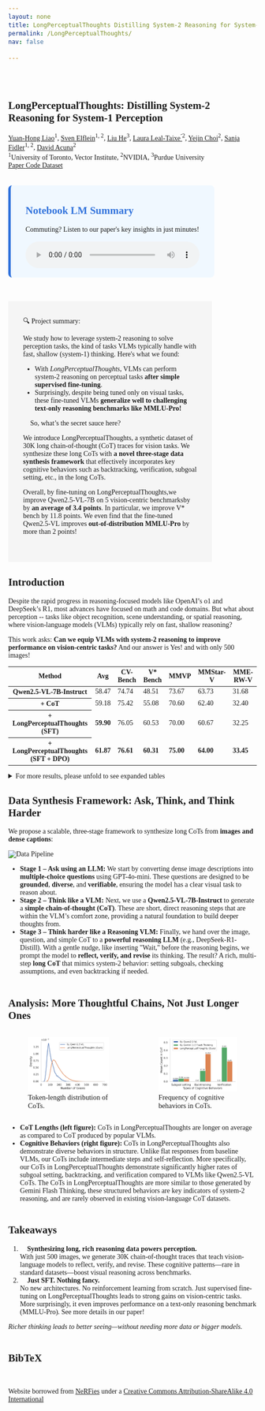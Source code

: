 ```yaml
---
layout: none
title: LongPerceptualThoughts Distilling System-2 Reasoning for System-1 Perception
permalink: /LongPerceptualThoughts/
nav: false

---
```


<head>
  <meta charset="utf-8">
  <title>LongPerceptualThoughts: Distilling System-2 Reasoning for System-1 Perception</title>
  <meta name="description"
    content="LongPerceptualThoughts: Distilling System-2 Reasoning for System-1 Perception">
  <meta name="keywords" content="vision-language models, visual reasoning, system-2 reasoning">
  <meta name="viewport" content="width=device-width, initial-scale=1">

   <!-- Open Graph Metadata -->
  <meta property="og:title" content="LongPerceptualThoughts: Distilling System-2 Reasoning for System-1 Perception">
  <meta property="og:type" content="website">
  <meta property="og:site_name"
    content="LongPerceptualThoughts: Distilling System-2 Reasoning for System-1 Perception">
  <meta property="og:image"
    content="" />
  <meta property="og:image:type" content="image/png" />
  <meta property="og:image:width" content="1082" />
  <meta property="og:image:height" content="639" />
  <meta property="og:url" content="" />
  <meta property="og:description" content="LongPerceptualThoughts: Distilling System-2 Reasoning for System-1 Perception" />
  <meta name="twitter:title" content="LongPerceptualThoughts: Distilling System-2 Reasoning for System-1 Perception" />
  <meta name="twitter:description" content="We study how to leverage system-2 reasoning to solve perception tasks and introduce LongPerceptualThoughts, a new synthetic dataset of 30k long chain-of-thought traces for vision tasks." />
  <meta name="twitter:image"
    content="/assets/img/long_perceptual_thoughts/data_pipeline.gif" />

  <!-- Fonts -->
  <link rel="preconnect" href="https://fonts.googleapis.com">
  <link rel="preconnect" href="https://fonts.gstatic.com" crossorigin>
  <link href="https://fonts.googleapis.com/css2?family=Crimson+Pro:ital,wght@0,200..900;1,200..900&display=swap" rel="stylesheet">
  <link href="https://fonts.googleapis.com/css?family=Google+Sans|Noto+Sans|Castoro" rel="stylesheet">

  <!-- CSS -->
  <link rel="stylesheet" href="/assets/external_pages/label_transfer/static/css/bulma.min.css">
  <link rel="stylesheet" href="/assets/external_pages/label_transfer/static/css/bulma-carousel.min.css">
  <link rel="stylesheet" href="/assets/external_pages/label_transfer/static/css/bulma-slider.min.css">
  <link rel="stylesheet" href="/assets/external_pages/label_transfer/static/css/fontawesome.all.min.css">
  <link rel="stylesheet" href="https://cdn.jsdelivr.net/gh/jpswalsh/academicons@1/css/academicons.min.css">
  <link rel="stylesheet" href="/assets/external_pages/label_transfer/static/css/index.css">
  <link rel="icon" href="/assets/img/logo.jpg">

  <!-- JavaScript -->
  <script src="https://ajax.googleapis.com/ajax/libs/jquery/3.5.1/jquery.min.js"></script>
  <script defer src="/assets/external_pages/label_transfer/static/js/fontawesome.all.min.js"></script>
  <script src="/assets/external_pages/label_transfer/static/js/bulma-carousel.min.js"></script>
  <script src="/assets/external_pages/label_transfer/static/js/bulma-slider.min.js"></script>
  <script src="/assets/external_pages/label_transfer/static/js/index.js"></script>
  <script src="https://polyfill.io/v3/polyfill.min.js?features=es6"></script>
  <script id="MathJax-script" async src="https://cdn.jsdelivr.net/npm/mathjax@3/es5/tex-mml-chtml.js"></script>

  <!-- Custom Font Override -->
  <style>
    body, .title, .author-block {
      font-family: 'Crimson Pro', serif !important;
    }
    /* Podcast Section Styling */
    .podcast-section {
      background-color: #f0f8ff;
      border-radius: 8px;
      border-left: 5px solid #3273dc;
    }
    
    .podcast-title {
      color: #3273dc;
    }
    
    .podcast-player {
      margin-top: 1rem;
      width: 100%;
      max-width: 800px;
    }
    
  </style>
</head>


<section class="hero" >
  <div class="hero-body" style="padding-top: 2rem; padding-bottom: 2rem;">
    <div class="container is-max-desktop">
      <div class="columns is-centered">
        <div class="column has-text-centered">
          <h1 class="title is-1 publication-title">LongPerceptualThoughts: Distilling System-2 Reasoning for System-1 Perception</h1>
          <div class="is-size-5 publication-authors">
            <span class="author-block">
              <a href="https://andrewliao11.github.io">Yuan-Hong Liao</a><sup>1</sup>,</span>
            <span class="author-block">
              <a href="https://selflein.github.io">Sven Elflein</a><sup>1, 2</sup>,</span>
            <span class="author-block">
              <a href="https://arking1995.github.io">Liu He</a><sup>3</sup>,</span>
            <span class="author-block">
              <a href="https://dvl.in.tum.de/team/lealtaixe/">Laura Leal-Taixe ́</a><sup>2</sup>,</span>
            <span class="author-block">
              <a href="https://yejinc.github.io">Yejin Choi</a><sup>2</sup>,</span>
            <span class="author-block">
              <a href="https://www.cs.utoronto.ca/~fidler/">Sanja Fidler</a><sup>1, 2</sup>,</span>
            <span class="author-block">
              <a href="http://www.cs.toronto.edu/~davidj/">David Acuna</a><sup>2</sup></span>
          </div>
          <div class="is-size-5 publication-authors">
            <span class="author-block"><sup>1</sup>University of Toronto, Vector Institute, </span>
            <span class="author-block"><sup>2</sup>NVIDIA,</span>
            <span class="author-block"><sup>3</sup>Purdue University</span>
          </div>
          <div class="column has-text-centered">
            <div class="publication-links">
              <!-- PDF Link. -->
              <span class="link-block"> 
                <a href="LINK" class="external-link button is-normal is-rounded is-dark">
                  <span class="icon">
                    <i class="fas fa-file-pdf"></i>
                  </span>
                  <span>Paper</span>
                </a>
              </span>
              <!-- Code Link. -->
              <span class="link-block"> 
                <a href="https://github.com/andrewliao11/LongPerceptualThoughts" class="external-link button is-normal is-rounded is-dark">
                  <span class="icon">
                    <i class="fab fa-github"></i>
                  </span>
                  <span>Code</span>
                </a>
              </span>
              <!-- Dataset Link. -->
              <span class="link-block"> 
                <a href="https://huggingface.co/datasets/andrewliao11/LongPerceptualThought" class="external-link button is-normal is-rounded is-dark">
                  <span class="icon">
                    <i class="fas fa-database"></i>
                  </span>
                  <span>Dataset</span>
                </a>
              </span>
            </div>
          </div>
        </div>
      </div>
    </div>
  </div>
</section>

<!-- Podcast Section -->
<section class="section" style="padding-top: 0rem; padding-bottom: 3rem;">
  <div class="container is-max-desktop">
    <div class="columns is-centered is-mobile">
      <div class="column is-four-fifths podcast-section" style="max-width: 70%; padding: 10px 30px 15px;">
        <h2 class="title is-4 podcast-title">
          <i class="fas fa-podcast"></i> Notebook LM Summary
        </h2>
        <div class="content">
          <p>Commuting? Listen to our paper's key insights in just minutes!</p>
          <div class="podcast-player">
            <audio controls style="width: 100%;">
              <source src="/assets/audio/long_perceptual_thoughts/from_notebook_lm.wav" type="audio/wav">
              Your browser does not support the audio element.
            </audio>
          </div>
        </div>
      </div>
    </div>
  </div>
</section>

<section class="section" id="summary">
<div class="container is-max-desktop">
    <div class="columns is-centered is-mobile">
      <div class="column is-four-fifths" style="max-width: 70%; background-color: #f5f5f5; padding: 30px 30px 39px;">
        <div class="title is-4" style="margin-bottom: 0.5em">🔍 Project summary:</div>
        <div class="content has-text-justified">
          <p>
            We study how to leverage system-2 reasoning to solve perception tasks, the kind of tasks VLMs typically handle with fast, shallow (system-1) thinking. Here's what we found:
          </p>
          <ul>
            <li>
              With <i>LongPerceptualThoughts</i>, VLMs can perform system-2 reasoning on perceptual tasks <b>after simple supervised fine-tuning</b>.
            </li>
            <li>
              Surprisingly, despite being tuned only on visual tasks, these fine-tuned VLMs <b>generalize well to challenging text-only reasoning benchmarks like MMLU-Pro!</b>
            </li>
          </ul>
        </div>
        <div class="title is-4" style="margin-bottom: 0.5em">🎯 So, what’s the secret sauce here?</div>
        <div class="content has-text-justified">
          <p>
            We introduce LongPerceptualThoughts, a synthetic dataset of 30K long chain-of-thought (CoT) traces for vision tasks. We synthesize these long CoTs with <b>a novel three-stage data synthesis framework</b> that effectively incorporates key cognitive behaviors such as backtracking, verification, subgoal setting, etc., in the long CoTs.
          </p>
          <p>
            Overall, by fine-tuning on LongPerceptualThoughts,we improve Qwen2.5-VL-7B on 5 vision-centric benchmarksby by <b>an average of 3.4 points</b>. In particular, we improve V* bench by 11.8 points. We even find that the fine-tuned Qwen2.5-VL improves <b>out-of-distribution MMLU-Pro</b> by more than 2 points!
          </p>
        </div>
      </div>
    </div>
  </div>
</section>

<section class="section" id="introduction">
  <div class="container is-max-desktop">
    <div class="columns is-centered">
      <div class="column is-full-width">
        <h2 class="title is-3">Introduction</h2>
        <div class="content">
            <p>Despite the rapid progress in reasoning-focused models like OpenAI’s o1 and DeepSeek’s R1, most advances have focused on math and code domains. But what about perception -- tasks like object recognition, scene understanding, or spatial reasoning, where vision-language models (VLMs) typically rely on fast, shallow reasoning? 
            </p>
            <p>
            This work asks: <b>Can we equip VLMs with system-2 reasoning to improve performance on vision-centric tasks?</b> And our answer is Yes! and with only 500 images! 
            </p>
        </div>
        <div class="table-container" align="center">
            <table class="table is-striped is-hoverable">
                <thead>
                <tr>
                    <th class="has-background-grey-lighter">Method</th>
                    <th class="has-background-grey-lighter">Avg</th>
                    <th class="has-background-grey-lighter">CV-Bench</th>
                    <th class="has-background-grey-lighter">V* Bench</th>
                    <th class="has-background-grey-lighter">MMVP</th>
                    <th class="has-background-grey-lighter">MMStar-V</th>
                    <th class="has-background-grey-lighter">MME-RW-V</th>
                </tr>
                </thead>
                <tbody>
                <tr>
                    <th>Qwen2.5-VL-7B-Instruct</th>
                    <td>58.47</td>
                    <td>74.74</td>
                    <td>48.51</td>
                    <td>73.67</td>
                    <td>63.73</td>
                    <td>31.68</td>
                </tr>
                <tr>
                    <th>+ CoT</th>
                    <td>59.18</td>
                    <td>75.42</td>
                    <td>55.08</td>
                    <td>70.60</td>
                    <td>62.40</td>
                    <td>32.40</td>
                </tr>
                <tr>
                    <th class="has-background-info-light"><strong>+ LongPerceptualThoughts (SFT)</strong></th>
                    <td class="has-background-info-light"><strong>59.90</strong></td>
                    <td class="has-background-info-light">76.05</td>
                    <td class="has-background-info-light">60.53</td>
                    <td class="has-background-info-light">70.00</td>
                    <td class="has-background-info-light">60.67</td>
                    <td class="has-background-info-light">32.25</td>
                </tr>
                <tr>
                    <th class="has-background-info-light"><strong>+ LongPerceptualThoughts (SFT + DPO)</strong></th>
                    <td class="has-background-info-light"><strong>61.87</strong></td>
                    <td class="has-background-info-light"><strong>76.61</strong></td>
                    <td class="has-background-info-light"><strong>60.31</strong></td>
                    <td class="has-background-info-light"><strong>75.00</strong></td>
                    <td class="has-background-info-light"><strong>64.00</strong></td>
                    <td class="has-background-info-light"><strong>33.45</strong></td>
                </tr>
                </tbody>
            </table>
          </div>
          <div class="content">
            <div class="content has-text-centered mt-2 mb-4">
              <details class="disclosure-widget">
                <summary>For more results, please unfold to see expanded tables</summary>
                <!-- The detailed results table goes inside the details element -->
                <div id="detailed-results-container">
                  <h4 class="subtitle is-5 mt-4">Comparison with other multimodal reasoning datasets.</h4>
                    <div class="table-container" align="center">
                    <table class="table is-striped is-hoverable">
                      <thead>
                      <tr>
                          <th class="has-background-grey-lighter">Method</th>
                          <th class="has-background-grey-lighter">Avg</th>
                          <th class="has-background-grey-lighter">CV-Bench</th>
                          <th class="has-background-grey-lighter">V* Bench</th>
                          <th class="has-background-grey-lighter">MMVP</th>
                          <th class="has-background-grey-lighter">MMStar-V</th>
                          <th class="has-background-grey-lighter">MME-RW-V</th>
                      </tr>
                      </thead>
                      <tbody>
                      <tr>
                          <th>Qwen2.5-VL-7B-Instruct</th>
                          <td>58.47</td>
                          <td>74.74</td>
                          <td>48.51</td>
                          <td>73.67</td>
                          <td>63.73</td>
                          <td>31.68</td>
                      </tr>
                      <tr>
                          <th>+ CoT</th>
                          <td>59.18</td>
                          <td>75.42</td>
                          <td>55.08</td>
                          <td>70.60</td>
                          <td>62.40</td>
                          <td>32.40</td>
                      </tr>
                      <tr>
                          <th>+ VLAA-thinking <small>(Chen el al., 2025)</small></th>
                          <td>42.32</td>
                          <td>68.50</td>
                          <td>53.53</td>
                          <td>66.67</td>
                          <td>0.53</td>
                          <td>22.38</td>
                      </tr>
                      <tr>
                          <th>+ Virgo <small>(Du el al., 2025)</small></th>
                          <td>50.87</td>
                          <td>67.22</td>
                          <td>44.14</td>
                          <td>57.67</td>
                          <td>57.6</td>
                          <td>27.71</td>
                      </tr>
                      <tr>
                          <th class="has-background-info-light"><strong>+ LongPerceptualThoughts (SFT)</strong></th>
                          <td class="has-background-info-light"><strong>59.90</strong></td>
                          <td class="has-background-info-light">76.05</td>
                          <td class="has-background-info-light">60.53</td>
                          <td class="has-background-info-light">70.00</td>
                          <td class="has-background-info-light">60.67</td>
                          <td class="has-background-info-light">32.25</td>
                      </tr>
                      <tr>
                          <th class="has-background-info-light"><strong>+ LongPerceptualThoughts (SFT + DPO)</strong></th>
                          <td class="has-background-info-light"><strong>61.87</strong></td>
                          <td class="has-background-info-light"><strong>76.61</strong></td>
                          <td class="has-background-info-light"><strong>60.31</strong></td>
                          <td class="has-background-info-light"><strong>75.00</strong></td>
                          <td class="has-background-info-light"><strong>64.00</strong></td>
                          <td class="has-background-info-light"><strong>33.45</strong></td>
                      </tr>
                      </tbody>
                  </table>
                  </div>
                </div>
              </details>
            </div>
          </div>
      </div>
    </div>
  </div>
</section>  

<section class="section" id="approach">
  <div class="container is-max-desktop">
    <div class="columns is-centered">
      <div class="column is-full-width">
        <h2 class="title is-3">Data Synthesis Framework: Ask, Think, and Think Harder</h2>
        <div class="content has-text-justified has-text-centered">
          <p>
            We propose a scalable, three-stage framework to synthesize long CoTs from <b>images and dense captions</b>:
          </p>
          <div class="container">
            <div class="columns is-centered">
                <div class="column is-narrow has-text-centered">
                <img src="/assets/img/long_perceptual_thoughts/data_pipeline.gif" alt="Data Pipeline" style="width: 70%;" />
                </div>
            </div>
            </div>
          <p>
            <ul>
              <li>
                <b>Stage 1 – Ask using an LLM:</b> We start by converting dense image descriptions into <b>multiple-choice questions</b> using GPT-4o-mini. These questions are designed to be <b>grounded</b>, <b>diverse</b>, and <b>verifiable</b>, ensuring the model has a clear visual task to reason about. 
              </li>
              <li>
                <b>Stage 2 – Think like a VLM:</b> Next, we use a <b>Qwen2.5-VL-7B-Instruct</b> to generate a <b>simple chain-of-thought (CoT)</b>. These are short, direct reasoning steps that are within the VLM’s comfort zone, providing a natural foundation to build deeper thoughts from.
              </li>
              <li>
                <b>Stage 3 – Think harder like a Reasoning VLM:</b> Finally, we hand over the image, question, and simple CoT to a <b>powerful reasoning LLM</b> (e.g., DeepSeek-R1-Distill). With a gentle nudge, like inserting "Wait," before the reasoning begins, we prompt the model to <b>reflect, verify, and revise</b> its thinking. The result? A rich, multi-step <b>long CoT</b> that mimics system-2 behavior: setting subgoals, checking assumptions, and even backtracking if needed.
              </li>
            </ul>
          </p>
        </div>
      </div>
    </div>
  </div>
</section>

<section class="section" id="analysis">
  <div class="container is-max-desktop">
    <div class="columns is-centered">
      <div class="column is-full-width">
        <h2 class="title is-3">Analysis: More Thoughtful Chains, Not Just Longer Ones</h2>
        <!-- Side-by-side figures -->
        <div class="columns is-centered">
          <div class="column has-text-centered">
            <figure>
              <img src="/assets/img/long_perceptual_thoughts/seq_len_change.pdf" alt="Length of CoTs" style="max-width: 100%;">
              <figcaption style="font-size: 0.9rem;">Token-length distribution of CoTs.</figcaption>
            </figure>
          </div>
          <div class="column has-text-centered">
            <figure>
              <img src="/assets/img/long_perceptual_thoughts/cognitive_analysis.pdf" alt="Cognitive Behaviors in CoTs" style="max-width: 100%;">
              <figcaption style="font-size: 0.9rem;">Frequency of cognitive behaviors in CoTs.</figcaption>
            </figure>
          </div>
        </div>
        <!-- Bullet points describing each figure -->
        <div class="content has-text-justified">
          <ul>
            <li>
              <b>CoT Lengths (left figure):</b> CoTs in LongPerceptualThoughts are longer on average as compared to CoT produced by popular VLMs.
            </li>
            <li>
              <b>Cognitive Behaviors (right figure):</b> CoTs in LongPerceptualThoughts also demonstrate diverse behaviors in structure. Unlike flat responses from baseline VLMs, our CoTs include intermediate steps and self-reflection. More specifically, our CoTs in LongPerceptualThoughts demonstrate significantly higher rates of subgoal setting, backtracking, and verification compared to VLMs like Qwen2.5-VL CoTs. 
              The CoTs in LongPerceptualThoughts are more similar to those generated by Gemini Flash Thinking, these structured behaviors are key indicators of system-2 reasoning, and are rarely observed in existing vision-language CoT datasets.
            </li>
          </ul>
        </div>
      </div>
    </div>
  </div>
</section>

<section class="section" id="takeaways">
  <div class="container is-max-desktop">
    <div class="columns is-centered">
      <div class="column is-full-width">
        <h2 class="title is-3">Takeaways</h2>
        <div class="content has-text-justified">
          <ol>
            <li>
              <b>🧠 Synthesizing long, rich reasoning data powers perception.</b><br>
              With just 500 images, we generate 30K chain-of-thought traces that teach vision-language models to reflect, verify, and revise. These cognitive patterns—rare in standard datasets—boost visual reasoning across benchmarks.
            </li>
            <li>
              <b>🥷 Just SFT. Nothing fancy.</b><br>
              No new architectures. No reinforcement learning from scratch. Just supervised fine-tuning on LongPerceptualThoughts leads to strong gains on vision-centric tasks. More surprisingly, it even improves performance on a text-only reasoning benchmark (MMLU-Pro). See more details in our paper!
            </li>
          </ol>
          <p><i>Richer thinking leads to better seeing—without needing more data or bigger models.</i></p>
        </div>
      </div>
    </div>
  </div>
</section>

<section class="section" id="BibTeX">
  <!-- Citation -->
  <div class="container is-max-desktop content">
    <h2 class="title">BibTeX</h2>
    <pre><code>
</code></pre>
  </div>
</section>

<section>
  <!-- Shout out to nerfies -->
  <div class="container is-max-desktop content">
    <footer class="footer">
      <div class="content">
        <p> Website borrowed from <a href="https://github.com/nerfies/nerfies.github.io">NeRFies</a> under a <a
            href="https://creativecommons.org/licenses/by-sa/4.0/">Creative Commons Attribution-ShareAlike 4.0
            International</a>
        </p>
      </div>
    </footer> 
  </div>
</section>
